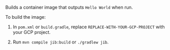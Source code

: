 Builds a container image that outputs `Hello World` when run.

To build the image:

1. In `pom.xml` or `build.gradle`, replace `REPLACE-WITH-YOUR-GCP-PROJECT` with your GCP project.

1. Run `mvn compile jib:build` or `./gradlew jib`.
